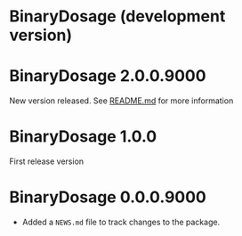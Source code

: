 # BinaryDosage (development version)

# BinaryDosage 2.0.0.9000

New version released. See [README.md](https://github.com/USCbiostats/BinaryDosage) for more information

# BinaryDosage 1.0.0

First release version

# BinaryDosage 0.0.0.9000

* Added a `NEWS.md` file to track changes to the package.
